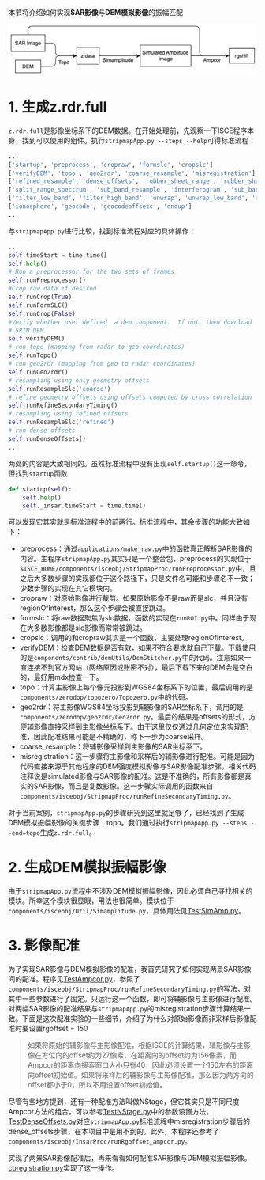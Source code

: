 本节将介绍如何实现**SAR影像**与**DEM模拟影像**的振幅匹配

![](./pics/procedure.png)

# 1. 生成**z.rdr.full**

`z.rdr.full`是影像坐标系下的DEM数据。在开始处理前，先观察一下ISCE程序本身，找到可以使用的组件。执行`stripmapApp.py --steps --help`可得标准流程：

```bash
...
['startup', 'preprocess', 'cropraw', 'formslc', 'cropslc']
['verifyDEM', 'topo', 'geo2rdr', 'coarse_resample', 'misregistration']
['refined_resample', 'dense_offsets', 'rubber_sheet_range', 'rubber_sheet_azimuth', 'fine_resample']
['split_range_spectrum', 'sub_band_resample', 'interferogram', 'sub_band_interferogram', 'filter']
['filter_low_band', 'filter_high_band', 'unwrap', 'unwrap_low_band', 'unwrap_high_band']
['ionosphere', 'geocode', 'geocodeoffsets', 'endup']
...
```

与`stripmapApp.py`进行比较，找到标准流程对应的具体操作：

```python
...
self.timeStart = time.time()
self.help()
# Run a preprocessor for the two sets of frames
self.runPreprocessor()
#Crop raw data if desired
self.runCrop(True)
self.runFormSLC()
self.runCrop(False)
#Verify whether user defined  a dem component.  If not, then download
# SRTM DEM.
self.verifyDEM()
# run topo (mapping from radar to geo coordinates)
self.runTopo()
# run geo2rdr (mapping from geo to radar coordinates)
self.runGeo2rdr()
# resampling using only geometry offsets
self.runResampleSlc('coarse')
# refine geometry offsets using offsets computed by cross correlation
self.runRefineSecondaryTiming()
# resampling using refined offsets
self.runResampleSlc('refined')
# run dense offsets
self.runDenseOffsets()
...
```

两处的内容是大致相同的。虽然标准流程中没有出现`self.startup()`这一命令，但找到`startup`函数

```python
def startup(self):
    self.help()
    self._insar.timeStart = time.time()
```

可以发现它其实就是标准流程中的前两行。标准流程中，其余步骤的功能大致如下：

- preprocess：通过`applications/make_raw.py`中的函数真正解析SAR影像的内容。主程序`stripmapApp.py`其实只是一个整合包，preprocess的实现位于`$ISCE_HOME/components/isceobj/StripmapProc/runPreprocessor.py`中，且之后大多数步骤的实现都位于这个路径下，只是文件名可能和步骤名不一致；少数步骤的实现在其它模块内。
- cropraw：对原始影像进行裁剪。如果原始影像不是raw而是slc，并且没有regionOfInterest，那么这个步骤会被直接跳过。
- formslc：将raw数据聚焦为slc数据，函数的实现在`runROI.py`中。同样由于现在大多数影像都是slc影像而常常被跳过。
- cropslc：调用的和cropraw其实是一个函数，主要处理regionOfInterest。
- verifyDEM：检查DEM数据是否有效，如果不符合要求就自己下载。下载使用的是`components/contrib/demUtils/DemStitcher.py`中的代码。注意如果一直连接不到官方网站（网络原因或账密不对），最后下载下来的DEM会是空白的，最好用mdx检查一下。
- topo：计算主影像上每个像元投影到WGS84坐标系下的位置，最后调用的是`components/zerodop/topozero/Topozero.py`中的代码。
- geo2rdr：将主影像WGS84坐标投影到辅影像的SAR坐标系下，调用的是`components/zerodop/geo2rdr/Geo2rdr.py`。最后的结果是offsets的形式，方便辅影像直接采样到主影像坐标系下。由于这里仅仅通过几何定位来实现配准，因此配准结果可能是不精确的，称下一步为coarse采样。
- coarse_resample：将辅影像采样到主影像的SAR坐标系下。
- misregistration：这一步骤将主影像和采样后的辅影像进行配准。可能是因为代码直接来源于其他程序的DEM强度模拟影像与SAR影像配准步骤，相关代码注释说是simulated影像与SAR影像的配准。这是不准确的，所有影像都是真实的SAR影像，而且是复数影像。这一步骤实际调用的函数来自`components/isceobj/StripmapProc/runRefineSecondaryTiming.py`。

对于当前案例，`stripmapApp.py`的步骤研究到这里就足够了，已经找到了生成DEM模拟振幅影像的关键步骤：topo。我们通过执行`stripmapApp.py --steps --end=topo`生成`z.rdr.full`。

# 2. 生成DEM模拟振幅影像

由于`stripmapApp.py`流程中不涉及DEM模拟振幅影像，因此必须自己寻找相关的模块。所幸这个模块很显眼，用法也很简单。模块位于`components/isceobj/Util/Simamplitude.py`，具体用法见<a href="./TestSimAmp.py">TestSimAmp.py</a>。

# 3. 影像配准

为了实现SAR影像与DEM模拟影像的配准，我首先研究了如何实现两景SAR影像间的配准。程序见<a href="./TestAmpcor.py">TestAmpcor.py</a>，参照了`components/isceobj/StripmapProc/runRefineSecondaryTiming.py`的写法，对其中一些参数进行了固定。只运行这一个函数，即可将辅影像与主影像进行配准。对两幅SAR影像的配准结果与`stripmapApp.py`的misregistration步骤计算结果一致。下面是这次配准实验的一些细节，介绍了为什么对原始影像而非采样后影像配准时要设置rgoffset = 150

> 如果将原始的辅影像与主影像配准，根据ISCE的计算结果，辅影像与主影像在方位向的offset约为27像素，在距离向的offset约为156像素，而Ampcor的距离向搜索窗口大小只有40，因此必须设置一个150左右的距离向offset初始值。如果将采样后的辅影像与主影像配准，那么因为两方向的offset都小于0，所以不用设置offset初始值。

尽管有些地方提到，还有一种配准方法叫做NStage，但它其实只是不同尺度Ampcor方法的组合，可以参考<a href="./TestNStage.py">TestNStage.py</a>中的参数设置方法。<a href="./TestDenseOffsets.py">TestDenseOffsets.py</a>对应`stripmapApp.py`标准流程中misregistration步骤后的dense_offsets步骤，在本项目中是用不到的。此外，本程序还参考了`components/isceobj/InsarProc/runRgoffset_ampcor.py`。

实现了两景SAR影像配准后，再来看看如何配准SAR影像与DEM模拟振幅影像。<a href="./coregistration.py">coregistration.py</a>实现了这一操作。